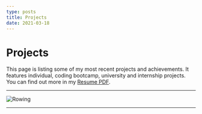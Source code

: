 ```yaml
---
type: posts
title: Projects
date: 2021-03-18
---
```


# Projects

This page is listing some of my most recent projects and achievements. It features individual, coding bootcamp, university and internship projects. You can find out more in my [Resume PDF](https://drive.google.com/file/d/1YS10h0S-qkj-N8hGhMC-2BW8MikKpMf8/view?usp=sharing).

---

![Rowing](/images/suk.jpeg)

---

